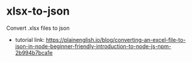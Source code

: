 # xlsx-to-json
Convert .xlsx files to json

- tutorial link: https://plainenglish.io/blog/converting-an-excel-file-to-json-in-node-beginner-friendly-introduction-to-node-js-npm-2b994b7bca1e
